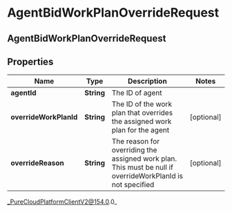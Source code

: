 # AgentBidWorkPlanOverrideRequest

## AgentBidWorkPlanOverrideRequest

## Properties

|Name | Type | Description | Notes|
|------------ | ------------- | ------------- | -------------|
| **agentId** | **String** | The ID of agent | |
| **overrideWorkPlanId** | **String** | The ID of the work plan that overrides the assigned work plan for the agent | [optional] |
| **overrideReason** | **String** | The reason for overriding the assigned work plan. This must be null if overrideWorkPlanId is not specified | [optional] |



_PureCloudPlatformClientV2@154.0.0_
